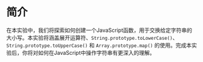 # 简介

在本实验中，我们将探索如何创建一个JavaScript函数，用于交换给定字符串的大小写。本实验将涵盖展开运算符、`String.prototype.toLowerCase()`、`String.prototype.toUpperCase()` 和 `Array.prototype.map()` 的使用。完成本实验后，你将对如何在JavaScript中操作字符串有更深入的理解。
